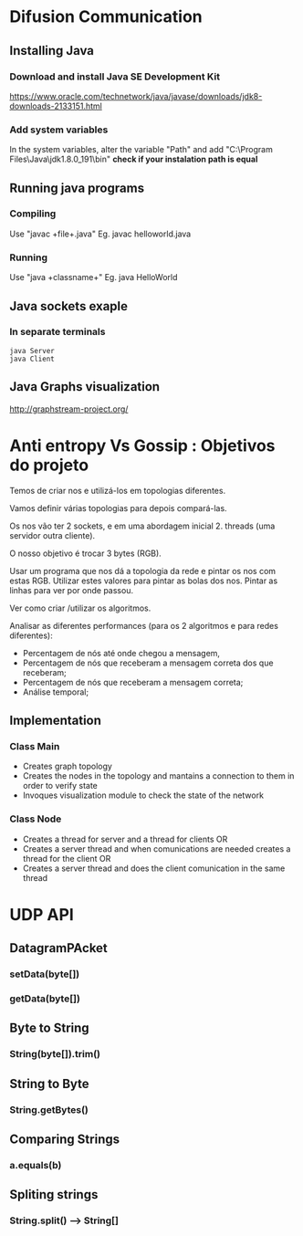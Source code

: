 # Difusion Communication

## Installing Java

### Download and install Java SE Development Kit

https://www.oracle.com/technetwork/java/javase/downloads/jdk8-downloads-2133151.html

### Add system variables

In the system variables, alter the variable "Path" and add "C:\Program Files\Java\jdk1.8.0_191\bin"
**check if your instalation path is equal**

## Running java programs

### Compiling

Use "javac +file+.java"
Eg. javac helloworld.java

### Running

Use "java +classname+"
Eg. java HelloWorld

## Java sockets exaple
### In separate terminals

    java Server
    java Client

## Java Graphs visualization

http://graphstream-project.org/

# Anti entropy Vs Gossip : Objetivos do projeto

Temos de criar nos e utilizá-los em topologias diferentes.

Vamos definir várias topologias para depois compará-las.

Os nos vão ter 2 sockets, e em uma abordagem inicial 2. 
threads (uma servidor outra cliente).

O nosso objetivo é trocar 3 bytes (RGB).

Usar um programa que nos dá a topologia da rede e pintar os nos com estas RGB. Utilizar estes valores para pintar as bolas dos nos. Pintar as linhas para ver por onde passou.

Ver como criar /utilizar os algoritmos.

Analisar as diferentes performances (para os 2 algoritmos e para redes diferentes):
- Percentagem de nós até onde chegou a mensagem,
- Percentagem de nós que receberam a mensagem correta dos que receberam;
- Percentagem de nós que receberam a mensagem correta;
- Análise temporal;

## Implementation

### Class Main
- Creates graph topology
- Creates the nodes in the topology and mantains a connection to them in order to verify state
- Invoques visualization module to check the state of the network

### Class Node
- Creates a thread for server and a thread for clients OR
- Creates a server thread and when comunications are needed creates a thread for the client OR
- Creates a server thread and does the client comunication in the same thread

# UDP API
## DatagramPAcket 
### setData(byte[])
### getData(byte[])

## Byte to String
### String(byte[]).trim()
## String to Byte
### String.getBytes()

## Comparing Strings
### a.equals(b)

## Spliting strings
### String.split()  --> String[]